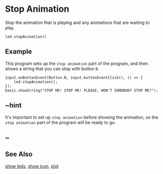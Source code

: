 # Stop Animation

Stop the animation that is playing and any animations that are waiting to
play.

```sig
led.stopAnimation()
```

## Example

This program sets up the ``stop animation`` part of the program,
and then shows a string that you can stop with button ``B``.

```blocks
input.onButtonEvent(Button.B, input.buttonEventClick(), () => {
    led.stopAnimation();
});
basic.showString("STOP ME! STOP ME! PLEASE, WON'T SOMEBODY STOP ME?");
```

## ~hint

It's important to set up ``stop animation`` before showing the
animation, so the ``stop animation`` part of the program will be ready
to go.

## ~

## See Also

[show leds](/reference/basic/show-leds), [show icon](/reference/basic/show-icon), [plot](/reference/led/plot)
